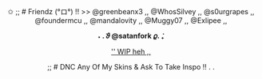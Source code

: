 <p align="center">✩ ;; # Friendz (°ロ°) !! >> @greenbeanx3 ,, @WhosSilvey ,, @s0urgrapes ,, @foundermcu ,, @mandalovity ,, @Muggy07 ,, @Exlipee ,,</p>
<p align="center"><strong>˖ . ݁𝜗 @satanfork 𝜚. ݁₊</strong></p>

<p align="center">
  <a href="link idk">'' WIP heh ,,</a>
</p>

<p align="center">;; # DNC Any Of My Skins & Ask To Take Inspo !! . .</p>

